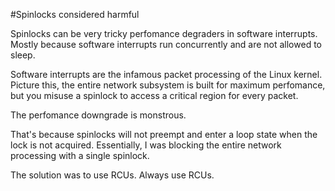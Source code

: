 #Spinlocks considered harmful

Spinlocks can be very tricky perfomance degraders in software interrupts. Mostly because software interrupts run concurrently and are not allowed to sleep.

Software interrupts are the infamous packet processing of the Linux kernel. Picture this, the entire network subsystem is built for maximum perfomance, but you misuse a spinlock to access a critical region for every packet.

The perfomance downgrade is monstrous.

That's because spinlocks will not preempt and enter a loop state when the lock is not acquired. Essentially, I was blocking the entire network processing with a single spinlock.

The solution was to use RCUs. Always use RCUs.